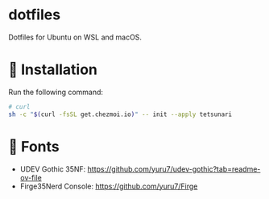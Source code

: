# dotfiles
Dotfiles for Ubuntu on WSL and macOS.

# 🚀 Installation
Run the following command:
```bash
# curl
sh -c "$(curl -fsSL get.chezmoi.io)" -- init --apply tetsunari
```

# 🔡 Fonts
- UDEV Gothic 35NF: https://github.com/yuru7/udev-gothic?tab=readme-ov-file
- Firge35Nerd Console: https://github.com/yuru7/Firge
